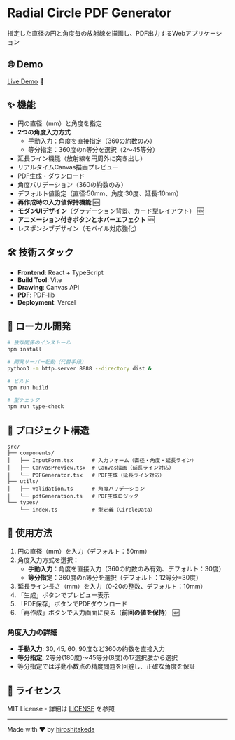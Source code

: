 # Radial Circle PDF Generator

指定した直径の円と角度毎の放射線を描画し、PDF出力するWebアプリケーション

## 🌐 Demo

[Live Demo](https://radial-circle-pdf.vercel.app/) 🚀

## ✨ 機能

- 円の直径（mm）と角度を指定
- **2つの角度入力方式**
  - 手動入力：角度を直接指定（360の約数のみ）
  - 等分指定：360度のn等分を選択（2〜45等分）
- 延長ライン機能（放射線を円周外に突き出し）
- リアルタイムCanvas描画プレビュー
- PDF生成・ダウンロード
- 角度バリデーション（360の約数のみ）
- デフォルト値設定（直径:50mm、角度:30度、延長:10mm）
- **再作成時の入力値保持機能** 🆕
- **モダンUIデザイン**（グラデーション背景、カード型レイアウト） 🆕
- **アニメーション付きボタンとホバーエフェクト** 🆕
- レスポンシブデザイン（モバイル対応強化）

## 🛠 技術スタック

- **Frontend**: React + TypeScript
- **Build Tool**: Vite
- **Drawing**: Canvas API
- **PDF**: PDF-lib
- **Deployment**: Vercel

## 🚀 ローカル開発

```bash
# 依存関係のインストール
npm install

# 開発サーバー起動（代替手段）
python3 -m http.server 8888 --directory dist &

# ビルド
npm run build

# 型チェック
npm run type-check
```

## 📁 プロジェクト構造

```
src/
├── components/
│   ├── InputForm.tsx      # 入力フォーム（直径・角度・延長ライン）
│   ├── CanvasPreview.tsx  # Canvas描画（延長ライン対応）
│   └── PDFGenerator.tsx   # PDF生成（延長ライン対応）
├── utils/
│   ├── validation.ts      # 角度バリデーション
│   └── pdfGeneration.ts   # PDF生成ロジック
└── types/
    └── index.ts           # 型定義（CircleData）
```

## 🎯 使用方法

1. 円の直径（mm）を入力（デフォルト：50mm）
2. 角度入力方式を選択：
   - **手動入力**：角度を直接入力（360の約数のみ有効、デフォルト：30度）
   - **等分指定**：360度のn等分を選択（デフォルト：12等分=30度）
3. 延長ライン長さ（mm）を入力（0-20の整数、デフォルト：10mm）
4. 「生成」ボタンでプレビュー表示
5. 「PDF保存」ボタンでPDFダウンロード
6. 「再作成」ボタンで入力画面に戻る（**前回の値を保持**） 🆕

### 角度入力の詳細
- **手動入力**: 30, 45, 60, 90度など360の約数を直接入力
- **等分指定**: 2等分(180度)〜45等分(8度)の17選択肢から選択
- 等分指定では浮動小数点の精度問題を回避し、正確な角度を保証

## 📄 ライセンス

MIT License - 詳細は [LICENSE](LICENSE) を参照

---

Made with ❤️ by [hiroshitakeda](https://github.com/hiroshitakeda)